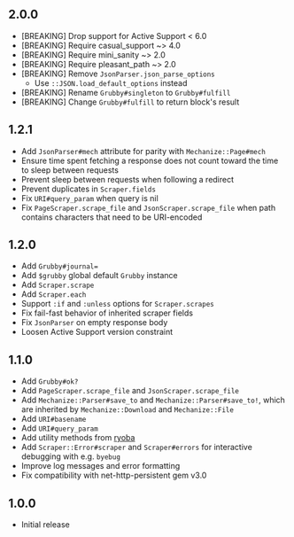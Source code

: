 ## 2.0.0

* [BREAKING] Drop support for Active Support < 6.0
* [BREAKING] Require casual_support ~> 4.0
* [BREAKING] Require mini_sanity ~> 2.0
* [BREAKING] Require pleasant_path ~> 2.0
* [BREAKING] Remove `JsonParser.json_parse_options`
  * Use `::JSON.load_default_options` instead
* [BREAKING] Rename `Grubby#singleton` to `Grubby#fulfill`
* [BREAKING] Change `Grubby#fulfill` to return block's result


## 1.2.1

* Add `JsonParser#mech` attribute for parity with `Mechanize::Page#mech`
* Ensure time spent fetching a response does not count toward the time
  to sleep between requests
* Prevent sleep between requests when following a redirect
* Prevent duplicates in `Scraper.fields`
* Fix `URI#query_param` when query is nil
* Fix `PageScraper.scrape_file` and `JsonScraper.scrape_file` when path
  contains characters that need to be URI-encoded


## 1.2.0

* Add `Grubby#journal=`
* Add `$grubby` global default `Grubby` instance
* Add `Scraper.scrape`
* Add `Scraper.each`
* Support `:if` and `:unless` options for `Scraper.scrapes`
* Fix fail-fast behavior of inherited scraper fields
* Fix `JsonParser` on empty response body
* Loosen Active Support version constraint


## 1.1.0

* Add `Grubby#ok?`
* Add `PageScraper.scrape_file` and `JsonScraper.scrape_file`
* Add `Mechanize::Parser#save_to` and `Mechanize::Parser#save_to!`,
  which are inherited by `Mechanize::Download` and `Mechanize::File`
* Add `URI#basename`
* Add `URI#query_param`
* Add utility methods from [ryoba](https://rubygems.org/gems/ryoba)
* Add `Scraper::Error#scraper` and `Scraper#errors` for interactive
  debugging with e.g. `byebug`
* Improve log messages and error formatting
* Fix compatibility with net-http-persistent gem v3.0


## 1.0.0

* Initial release
